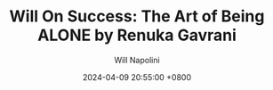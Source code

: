 ---
title: "Will On Success: The Art of Being ALONE by Renuka Gavrani"
author: Will Napolini
date: 2024-04-09 20:55:00 +0800
categories: [Mindset, Book-summaries]
tags:
  [
    the-art-of-being-alone,
    renuka-gavrani,
    solitude,
    self-discovery,
    personal-growth,
    introversion,
    independence,
    emotional-intelligence,
    mindfulness,
    self-love,
    happiness,
    personal-space,
    contentment,
    self-reflection,
    self-awareness,
    emotional-wellbeing,
    peace,
    introspection,
    empowerment,
    mental-health,
    self-improvement
  ]
image: https://pbs.twimg.com/media/GO17oicXcAEysTD?format=jpg&name=large
alt: "Will On Success: The Art of Being ALONE by Renuka Gavrani"
fallback:
  -
  # Replace with the URL of your backup image
  -
  # Replace with the URL of your backup image
---